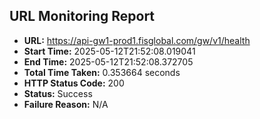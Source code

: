 ## URL Monitoring Report

- **URL:** https://api-gw1-prod1.fisglobal.com/gw/v1/health
- **Start Time:** 2025-05-12T21:52:08.019041
- **End Time:** 2025-05-12T21:52:08.372705
- **Total Time Taken:** 0.353664 seconds
- **HTTP Status Code:** 200
- **Status:** Success
- **Failure Reason:** N/A
